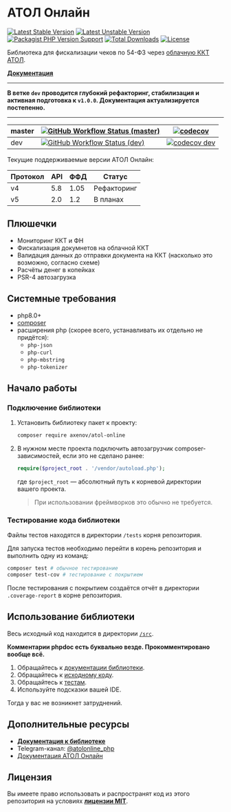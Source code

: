 # АТОЛ Онлайн

[![Latest Stable Version](http://poser.pugx.org/axenov/atol-online/v)](https://packagist.org/packages/axenov/atol-online)
[![Latest Unstable Version](http://poser.pugx.org/axenov/atol-online/v/unstable)](https://packagist.org/packages/axenov/atol-online)
[![Packagist PHP Version Support](https://img.shields.io/packagist/php-v/axenov/atol-online)](https://packagist.org/packages/axenov/atol-online)
[![Total Downloads](https://img.shields.io/packagist/dt/axenov/atol-online)](https://packagist.org/packages/axenov/atol-online)
[![License](https://img.shields.io/packagist/l/axenov/atol-online?color=%23369883)](LICENSE)

Библиотека для фискализации чеков по 54-ФЗ через [облачную ККТ АТОЛ](https://online.atol.ru/).

**[Документация](/docs/readme.md)**

---

**В ветке `dev` проводится глубокий рефакторинг, стабилизация и активная подготовка к `v1.0.0`.
Документация актуализируется постепенно.**

---

| master | [![GitHub Workflow Status (master)](https://img.shields.io/github/workflow/status/anthonyaxenov/atol-online/CI/master?logo=github)](https://github.com/anthonyaxenov/atol-online/actions/workflows/ci.yml) | [![codecov](https://codecov.io/gh/anthonyaxenov/atol-online/branch/master/graph/badge.svg?token=WR2IV7FTF0)](https://codecov.io/gh/anthonyaxenov/atol-online)  |
|--------|------------------------------------------------------------------------------------------------------------------------------------------------------------------------------------------------------------|----------------------------------------------------------------------------------------------------------------------------------------------------------------|
| dev    | [![GitHub Workflow Status (dev)](https://img.shields.io/github/workflow/status/anthonyaxenov/atol-online/CI/dev?logo=github)](https://github.com/anthonyaxenov/atol-online/actions/workflows/ci.yml)       | [![codecov dev](https://codecov.io/gh/anthonyaxenov/atol-online/branch/dev/graph/badge.svg?token=WR2IV7FTF0)](https://codecov.io/gh/anthonyaxenov/atol-online) |

Текущие поддерживаемые версии АТОЛ Онлайн:

| Протокол | API | ФФД  | Статус      |
|----------|-----|------|-------------|
| v4       | 5.8 | 1.05 | Рефакторинг |
| v5       | 2.0 | 1.2  | В планах    |

## Плюшечки

* Мониторинг ККТ и ФН
* Фискализация докумнетов на облачной ККТ
* Валидация данных до отправки документа на ККТ (насколько это возможно, согласно схеме)
* Расчёты денег в копейках
* PSR-4 автозагрузка
<!--* Фактически полное покрытие тестами-->

## Системные требования

* php8.0+
* [composer](https://getcomposer.org/)
* расширения php (скорее всего, устанавливать их отдельно не придётся):
    * `php-json`
    * `php-curl`
    * `php-mbstring`
    * `php-tokenizer`

## Начало работы

### Подключение библиотеки

1. Установить библиотеку пакет к проекту:
   ```bash
   composer require axenov/atol-online
   ```
2. В нужном месте проекта подключить автозагрузчик composer-зависимостей, если это не сделано ранее:
   ```php
   require($project_root . '/vendor/autoload.php');
   ```
   где `$project_root` — абсолютный путь к корневой директории вашего проекта.
   > При использовании фреймворков это обычно не требуется.

### Тестирование кода библиотеки

Файлы тестов находятся в директории `/tests` корня репозитория.

Для запуска тестов необходимо перейти в корень репозитория и выполнить одну из команд:

```bash
composer test # обычное тестирование
composer test-cov # тестирование с покрытием
```

После тестирования с покрытием создаётся отчёт в директории `.coverage-report` в корне репозитория.

## Использование библиотеки

Весь исходный код находится в директории [`/src`](/src).

**Комментарии phpdoc есть буквально везде. Прокомментировано вообще всё.**

1. Обращайтесь к [документации библиотеки](/docs).
2. Обращайтесь к [исходному коду](/src).
3. Обращайтесь к [тестам](/tests).
4. Используйте подсказки вашей IDE.

Тогда у вас не возникнет затруднений.

## Дополнительные ресурсы

* **[Документация к библиотеке](/docs/readme.md)**
* Telegram-канал: [@atolonline_php](https://t.me/atolonline_php)
* [Документация АТОЛ Онлайн](https://online.atol.ru/lib/)

## Лицензия

Вы имеете право использовать и распространят код из этого репозитория на условиях **[лицензии MIT](LICENSE)**.
